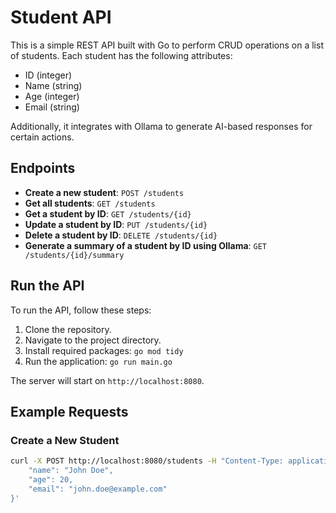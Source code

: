 # Student API

This is a simple REST API built with Go to perform CRUD operations on a list of students. Each student has the following attributes:
- ID (integer)
- Name (string)
- Age (integer)
- Email (string)

Additionally, it integrates with Ollama to generate AI-based responses for certain actions.

## Endpoints

- **Create a new student**: `POST /students`
- **Get all students**: `GET /students`
- **Get a student by ID**: `GET /students/{id}`
- **Update a student by ID**: `PUT /students/{id}`
- **Delete a student by ID**: `DELETE /students/{id}`
- **Generate a summary of a student by ID using Ollama**: `GET /students/{id}/summary`

## Run the API

To run the API, follow these steps:

1. Clone the repository.
2. Navigate to the project directory.
4. Install required packages: `go mod tidy `
5. Run the application: `go run main.go`

The server will start on `http://localhost:8080`.

## Example Requests

### Create a New Student

```sh
curl -X POST http://localhost:8080/students -H "Content-Type: application/json" -d '{
    "name": "John Doe",
    "age": 20,
    "email": "john.doe@example.com"
}'
